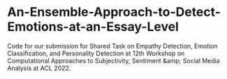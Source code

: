 # An-Ensemble-Approach-to-Detect-Emotions-at-an-Essay-Level
Code for our submission for Shared Task on Empathy Detection, Emotion Classification, and Personality Detection at 12th Workshop on Computational Approaches to Subjectivity, Sentiment \&amp; Social Media Analysis at ACL 2022.
